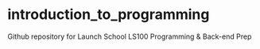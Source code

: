# introduction_to_programming
Github repository for Launch School LS100 Programming &amp; Back-end Prep
